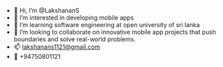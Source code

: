 - 👋 Hi, I’m @LakshananS
- 👀 I’m interested in developing mobile apps
- 🌱 I’m learning software engineering at open university of sri lanka
- 💞️ I’m looking to collaborate on  innovative mobile app projects that push boundaries and solve real-world problems.
- 📫 lakshanans1121@gmail.com
- 📲 +94750801121

<!---
LakshananS/LakshananS is a ✨ special ✨ repository because its `README.md` (this file) appears on your GitHub profile.
You can click the Preview link to take a look at your changes.
--->

